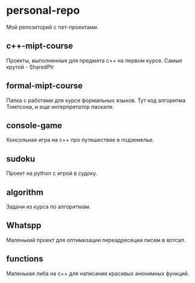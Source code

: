 # personal-repo
Мой репозиторий с пет-проектами.

## c++-mipt-course
Проекты, выполненные для предмета с++ на первом курсе.
Самые крутой - SharedPtr

## formal-mipt-course
Папка с работами для курсе формальных языков.
Тут код алгоритма Томпсона, и еще интерпретатор паскаля.

## console-game
Консольная игра на с++ про путешествие в подземелье.

## sudoku
Проект на python с игрой в судоку.

## algorithm
Задачи из курса по алгоритмам.

## Whatspp
Маленький проект для оптимизации переадресеции писем в вотсап.

## functions
Маленькая либа на с++ для написания красивых анонимных функций.
